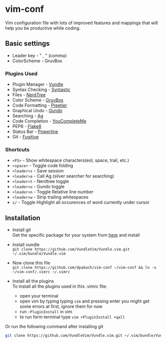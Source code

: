 # vim-conf

Vim configuration file with lots of improved features and mappings that will help you be productive while coding.

## Basic settings
- Leader key - " , " (comma)
- ColorScheme - GruvBox

### Plugins Used
- Plugin Manager - [Vundle](https://github.com/VundleVim/Vundle.vim)
- Syntax Checking - [Syntastic](https://github.com/vim-syntastic/syntastic)
- Files - [NerdTree](https://github.com/scrooloose/nerdtree)
- Color Scheme - [GruvBox](https://github.com/morhetz/gruvbox)
- Code Formatting - [Preetier](https://github.com/prettier/vim-prettier)
- Graphical Undo - [Gundo](https://github.com/sjl/gundo.vim)
- Searching - [Ag](https://github.com/rking/ag.vim)
- Code Completion - [YouCompleteMe](https://valloric.github.io/YouCompleteMe/)
- PEP8 - [Flake8](https://github.com/nvie/vim-flake8)
- Status Bar - [Powerline](https://github.com/powerline/powerline)
- Git - [Fugitive](https://github.com/tpope/vim-fugitive)

### Shortcuts
- `<F5>` - Show whitespace characters(eol, space, trail, etc.)
- `<space>` - Toggle code folding
- `<leader>s` - Save session
- `<leader>a` - Call Ag (silver searcher for searching)
- `<leader>t` - Nerdtree toggle
- `<leader>u` - Gundo toggle
- `<leader>n` - Toggle Relative line number
- `<leader>w` - Strip trailing whitespaces
- `z/` - Toggle Highlight all occurences of word currently under cursor

## Installation

- Install git<br/>
  Get the specific package for your system from [here](https://git-scm.com/downloads) and install

- Install vundle<br/>
  `git clone https://github.com/VundleVim/Vundle.vim.git ~/.vim/bundle/Vundle.vim`

- Now clone this file<br/>
  `git clone https://github.com/dpakach/vim-conf ~/vim-conf && ln -s ~/vim-conf/.vimrc ~/.vimrc`

- Install all the plugins<br/>
  To install all the plugins used in this .vimrc file:
  - open your terminal
  - open vim by typing typing `vim` and pressing enter
    you might get some errors at first, ignore them for now
  - run `:PluginInstall` in vim
  - to run form terminal type `vim +PluginInstall +qall`

Or run the following command after installing git
  ``` bash
git clone https://github.com/VundleVim/Vundle.vim.git ~/.vim/bundle/Vundle.vim && git clone https://github.com/dpakach/vim-conf ~/vim-conf && ln -s ~/vim-conf/.vimrc ~/.vimrc && vim +PluginInstall +qall
```


